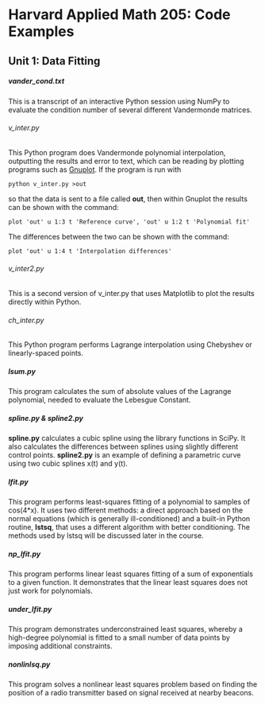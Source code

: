 # Harvard Applied Math 205: Code Examples
## Unit 1: Data Fitting

##### vander\_cond.txt
This is a transcript of an interactive Python session using NumPy to evaluate
the condition number of several different Vandermonde matrices.

###### v\_inter.py
This Python program does Vandermonde polynomial interpolation, outputting the
results and error to text, which can be reading by plotting programs such
as [Gnuplot](https://gnuplot.info). If the program is run with
```Shell
python v_inter.py >out
```
so that the data is sent to a file called **out**, then within Gnuplot the
results can be shown with the command:
```Gnuplot
plot 'out' u 1:3 t 'Reference curve', 'out' u 1:2 t 'Polynomial fit'
```
The differences between the two can be shown with the command:
```Gnuplot
plot 'out' u 1:4 t 'Interpolation differences'
```

###### v\_inter2.py
This is a second version of v_inter.py that uses Matplotlib to plot the results
directly within Python.

###### ch\_inter.py
This Python program performs Lagrange interpolation using Chebyshev or
linearly-spaced points.

##### lsum.py
This program calculates the sum of absolute values of the Lagrange polynomial,
needed to evaluate the Lebesgue Constant.

##### spline.py & spline2.py
**spline.py** calculates a cubic spline using the library functions in SciPy.
It also calculates the differences between splines using slightly different
control points. **spline2.py** is an example of defining a parametric curve
using two cubic splines x(t) and y(t).

##### lfit.py
This program performs least-squares fitting of a polynomial to samples of
cos(4\*x). It uses two different methods: a direct approach based on the normal
equations (which is generally ill-conditioned) and a built-in Python routine,
**lstsq**, that uses a different algorithm with better conditioning. The methods
used by lstsq will be discussed later in the course.

##### np\_lfit.py
This program performs linear least squares fitting of a sum of exponentials to
a given function. It demonstrates that the linear least squares does not just
work for polynomials.

##### under\_lfit.py
This program demonstrates underconstrained least squares, whereby a high-degree
polynomial is fitted to a small number of data points by imposing additional
constraints.

##### nonlinlsq.py
This program solves a nonlinear least squares problem based on finding the
position of a radio transmitter based on signal received at nearby beacons.
